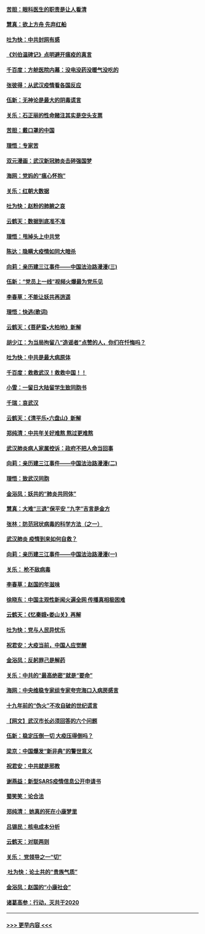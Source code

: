 #### [苦胆：眼科医生的职责是让人看清](../pages/nsc993/n11853840.md?t=02090031) 
#### [慧真：欲上方舟 先弃红船](../pages/nsc993/n11853483.md?t=02090031) 
#### [吐为快：中共封网有感](../pages/nsc993/n11852575.md?t=02090031) 
#### [《刘伯温碑记》点明避开瘟疫的真言](../pages/nsc993/n11852128.md?t=02090031) 
#### [千百度：方舱医院内幕：没电没药没暖气没吃的](../pages/nsc993/n11850211.md?t=02090031) 
#### [张彼得：从武汉疫情看各国反应](../pages/nsc993/n11850102.md?t=02090031) 
#### [伍新：无神论是最大的阴毒谎言](../pages/nsc993/n11846129.md?t=02090031) 
#### [关乐：石正丽的性命赌注其实是空头支票](../pages/nsc993/n11846109.md?t=02090031) 
#### [苦胆：戴口罩的中国](../pages/nsc993/n11845576.md?t=02090031) 
#### [理悟：专家苦](../pages/nsc993/n11845564.md?t=02090031) 
#### [双元漫画：武汉新冠肺炎击碎强国梦](../pages/nsc993/n11843320.md?t=02090031) 
#### [海网：党妈的“瘟心怀抱”](../pages/nsc993/n11840740.md?t=02090031) 
#### [关乐：红朝大数据](../pages/nsc993/n11840675.md?t=02090031) 
#### [吐为快：赵粉的肺腑之哀](../pages/nsc993/n11840618.md?t=02090031) 
#### [云鹤天：数据到底准不准](../pages/nsc993/n11840325.md?t=02090031) 
#### [理悟：甩掉头上中共党](../pages/nsc993/n11838826.md?t=02090031) 
#### [陈达：隐瞒大疫情如同大暗杀](../pages/nsc993/n11838771.md?t=02090031) 
#### [向莉：亲历建三江事件——中国法治路漫漫(三)](../pages/nsc993/n11831825.md?t=02090031) 
#### [伍新：“党员上一线”视频火爆最为党乐见](../pages/nsc993/n11838200.md?t=02090031) 
#### [李春草：不能让妖共再逍遥](../pages/nsc993/n11838102.md?t=02090031) 
#### [理悟：快逃(歌词)](../pages/nsc993/n11838083.md?t=02090031) 
#### [云鹤天：《菩萨蛮▪大柏地》新解](../pages/nsc993/n11838059.md?t=02090031) 
#### [胡少江：为当局拘留八“造谣者”点赞的人，你们在忏悔吗？](../pages/nsc993/n11836801.md?t=02090031) 
#### [吐为快：中共是最大病原体](../pages/nsc993/n11836748.md?t=02090031) 
#### [千百度：救救武汉！救救中国！！](../pages/nsc993/n11836145.md?t=02090031) 
#### [小雪：一留日大陆留学生致同胞书](../pages/nsc993/n11834624.md?t=02090031) 
#### [千瑞：哀武汉](../pages/nsc993/n11833647.md?t=02090031) 
#### [云鹤天：《清平乐▪六盘山》新解](../pages/nsc993/n11833611.md?t=02090031) 
#### [郑纯清：中共年关好难熬 熬过更难熬](../pages/nsc993/n11833489.md?t=02090031) 
#### [武汉肺炎病人家属控诉：政府不把人命当回事](../pages/nsc993/n11833205.md?t=02090031) 
#### [向莉：亲历建三江事件——中国法治路漫漫(二)](../pages/nsc993/n11829102.md?t=02090031) 
#### [理悟：致武汉同胞](../pages/nsc993/n11831522.md?t=02090031) 
#### [金浴凤：妖共的“肺炎共同体”](../pages/nsc993/n11829448.md?t=02090031) 
#### [慧真：大难“三退”保平安 “九字”吉言是金方](../pages/nsc993/n11829501.md?t=02090031) 
#### [张林：防范冠状病毒的科学方法（之一）](../pages/nsc993/n11828618.md?t=02090031) 
#### [武汉肺炎 疫情到来如何自救？](../pages/nsc993/n11827632.md?t=02090031) 
#### [向莉：亲历建三江事件——中国法治路漫漫(一)](../pages/nsc993/n11827190.md?t=02090031) 
#### [关乐： 枪不敌病毒](../pages/nsc993/n11826746.md?t=02090031) 
#### [李春草：赵国的年滋味](../pages/nsc993/n11826321.md?t=02090031) 
#### [徐晓东：中国主观性新闻火遍全网 传播真相极困难](../pages/nsc993/n11826508.md?t=02090031) 
#### [云鹤天：《忆秦娥▪娄山关》再解](../pages/nsc993/n11824682.md?t=02090031) 
#### [吐为快：党与人民异忧乐](../pages/nsc993/n11824660.md?t=02090031) 
#### [祝君安：大疫当前，中国人应觉醒](../pages/nsc993/n11821946.md?t=02090031) 
#### [金浴凤：反躬罪己是解药](../pages/nsc993/n11820280.md?t=02090031) 
#### [关乐：中共的“最高绝密”就是“要命”](../pages/nsc993/n11816946.md?t=02090031) 
#### [海网：中央维稳专家组专家夸完海口入病房感言](../pages/nsc993/n11815138.md?t=02090031) 
#### [十九年前的“伪火”不攻自破的世纪谎言](../pages/nsc993/n11813238.md?t=02090031) 
#### [【网文】武汉市长必须回答的六个问题](../pages/nsc993/n11813848.md?t=02090031) 
#### [伍新：稳定压倒一切 大疫压得倒吗？](../pages/nsc993/n11812634.md?t=02090031) 
#### [梁京：中国爆发“新非典”的警世意义](../pages/nsc993/n11812554.md?t=02090031) 
#### [祝君安：中共就是邪教](../pages/nsc993/n11812431.md?t=02090031) 
#### [谢燕益：新型SARS疫情信息公开申请书](../pages/nsc993/n11808840.md?t=02090031) 
#### [蜀笑笑：论合法](../pages/nsc993/n11808064.md?t=02090031) 
#### [郑纯清： 她真的死在小康梦里](../pages/nsc993/n11806623.md?t=02090031) 
#### [吕锡民：核电成本分析](../pages/nsc993/n11806284.md?t=02090031) 
#### [云鹤天：对联两则](../pages/nsc993/n11805957.md?t=02090031) 
#### [关乐： 党领导之一“切”](../pages/nsc993/n11804505.md?t=02090031) 
#### [ 吐为快：论土共的“贵族气质”](../pages/nsc993/n11804490.md?t=02090031) 
#### [金浴凤：赵国的“小康社会”](../pages/nsc993/n11804452.md?t=02090031) 
#### [诸葛高参：行动，灭共于2020](../pages/nsc993/n11804120.md?t=02090031) 

----
#### [ >>> 更早内容 <<< ](../indexes/nsc993-earlier.md)
